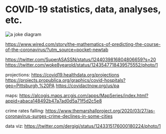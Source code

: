 # COVID-19 statistics, data, analyses, etc.

![a joke diagram](../files/images/exponential_graphs.jfif)

https://www.wired.com/story/the-mathematics-of-predicting-the-course-of-the-coronavirus/?utm_source=pocket-newtab

https://twitter.com/SuperASASSN/status/1244039816804806659?s=20
https://twitter.com/woke8yearold/status/1243547718439575552/photo/1

projections:
https://covid19.healthdata.org/projections
https://projects.propublica.org/graphics/covid-hospitals?geo=Pittsburgh,%20PA
https://covidactnow.org/us/pa

maps:
https://alcogis.maps.arcgis.com/apps/MapSeries/index.html?appid=abaca148492b47a7ad0d5a71f5d2c5e8


crime rates falling:
https://www.themarshallproject.org/2020/03/27/as-coronavirus-surges-crime-declines-in-some-cities

data viz:
https://twitter.com/dergigi/status/1243315176000180224/photo/1